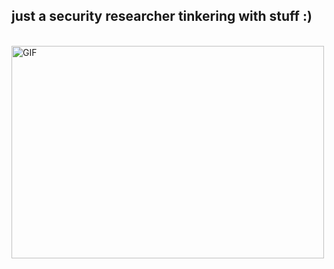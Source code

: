## just a security researcher tinkering with stuff :)
<br>


<img align="center" alt="GIF" src="https://media.giphy.com/media/v1.Y2lkPTc5MGI3NjExeGN2Znpmd2h5YjNqNG5kM2M0eDAya3pocDd6eWo5OTFyaHd1aDAwcyZlcD12MV9pbnRlcm5hbF9naWZfYnlfaWQmY3Q9Zw/Rpl1sod1vCXK0L2SUN/giphy.gif" width="500px" height="340"  />

<br>
